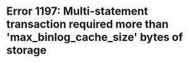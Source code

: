# Error 1197: Multi-statement transaction required more than 'max\_binlog\_cache\_size' bytes of storage


